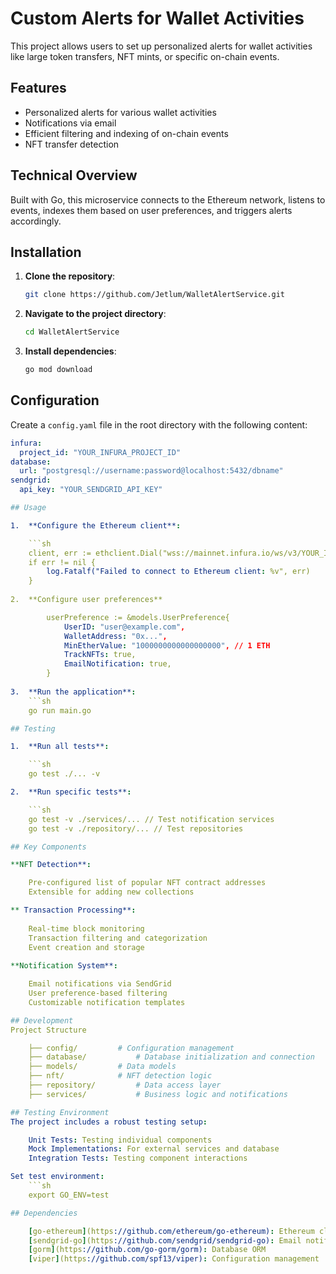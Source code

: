 # Custom Alerts for Wallet Activities

This project allows users to set up personalized alerts for wallet activities like large token transfers, NFT mints, or specific on-chain events.

## Features

- Personalized alerts for various wallet activities
- Notifications via email
- Efficient filtering and indexing of on-chain events
- NFT transfer detection

## Technical Overview

Built with Go, this microservice connects to the Ethereum network, listens to events, indexes them based on user preferences, and triggers alerts accordingly.

## Installation

1. **Clone the repository**:
    ```sh
    git clone https://github.com/Jetlum/WalletAlertService.git
    ```

2. **Navigate to the project directory**:
    ```sh
    cd WalletAlertService
    ```

3. **Install dependencies**:
    ```sh
    go mod download
    ```

## Configuration

Create a `config.yaml` file in the root directory with the following content:

```yaml
infura:
  project_id: "YOUR_INFURA_PROJECT_ID"
database:
  url: "postgresql://username:password@localhost:5432/dbname"
sendgrid:
  api_key: "YOUR_SENDGRID_API_KEY"

## Usage

1.  **Configure the Ethereum client**:

	```sh
	client, err := ethclient.Dial("wss://mainnet.infura.io/ws/v3/YOUR_INFURA_PROJECT_ID")
	if err != nil {
		log.Fatalf("Failed to connect to Ethereum client: %v", err)
	}
	
2.	**Configure user preferences**

		userPreference := &models.UserPreference{
			UserID: "user@example.com",
			WalletAddress: "0x...",
			MinEtherValue: "1000000000000000000", // 1 ETH
			TrackNFTs: true,
			EmailNotification: true,
		}
 
3.  **Run the application**:
	```sh
	go run main.go

## Testing

1.  **Run all tests**:

	```sh
	go test ./... -v

2.  **Run specific tests**:

	```sh
	go test -v ./services/... // Test notification services
	go test -v ./repository/... // Test repositories

## Key Components

**NFT Detection**:

	Pre-configured list of popular NFT contract addresses
	Extensible for adding new collections

** Transaction Processing**:
	
	Real-time block monitoring
	Transaction filtering and categorization
	Event creation and storage
 
**Notification System**:

	Email notifications via SendGrid
	User preference-based filtering
	Customizable notification templates

## Development
Project Structure

	├── config/			# Configuration management
	├── database/			# Database initialization and connection
	├── models/			# Data models
	├── nft/			# NFT detection logic
	├── repository/			# Data access layer
	├── services/			# Business logic and notifications

## Testing Environment
The project includes a robust testing setup:

	Unit Tests: Testing individual components
	Mock Implementations: For external services and database
	Integration Tests: Testing component interactions

Set test environment:
	```sh
	export GO_ENV=test

## Dependencies

	[go-ethereum](https://github.com/ethereum/go-ethereum): Ethereum client
	[sendgrid-go](https://github.com/sendgrid/sendgrid-go): Email notifications
	[gorm](https://github.com/go-gorm/gorm): Database ORM
	[viper](https://github.com/spf13/viper): Configuration management